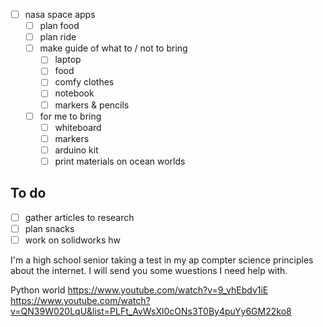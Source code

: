 - [ ] nasa space apps
	- [ ] plan food
	- [ ] plan ride
	- [ ] make guide of what to / not to bring
		- [ ] laptop
		- [ ] food
		- [ ] comfy clothes
		- [ ] notebook
		- [ ] markers & pencils
	- [ ] for me to bring
		- [ ] whiteboard
		- [ ] markers
		- [ ] arduino kit
		- [ ] print materials on ocean worlds

## To do 
- [ ] gather articles to research
- [ ] plan snacks
- [ ] work on solidworks hw

I'm a high school senior taking a test in my ap compter science principles about the internet. I will send you some wuestions I need help with.

Python world
	https://www.youtube.com/watch?v=9_vhEbdv1iE
	https://www.youtube.com/watch?v=QN39W020LqU&list=PLFt_AvWsXl0cONs3T0By4puYy6GM22ko8